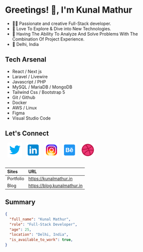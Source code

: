 # Greetings! 🙏, I'm Kunal Mathur

- 👨‍💻 Passionate and creative Full-Stack developer. 
- 🚀 Love To Explore & Dive into New Technologies.
- 🎯 Having The Ability To Analyze And Solve Problems With The Combination Of Project Experience.
- 📍 Delhi, India

## Tech Arsenal

- React / Next js
- Laravel / Livewire
- Javascript / PHP
- MySQL / MariaDB / MongoDB
- Tailwind Css / Bootstrap 5
- Git / Github
- Docker
- AWS / Linux
- Figma
- Visual Studio Code


## Let's Connect

<div>
 &nbsp;
 <a href="https://twitter.com/iKunalmathur" alt="Twitter"><img alt="" src="https://github.com/iKunalmathur/iKunalmathur/blob/master/assets/icons/twitter-48.png"></a>
  &nbsp;
  <a href="https://www.linkedin.com/in/ikunalmathur" alt="Linkedin"><img alt="" src="https://github.com/iKunalmathur/iKunalmathur/blob/master/assets/icons/linkedin-48.png"></a>
   &nbsp;
   <a href="https://instagram.com/iKunalmathur" alt="Instagram"><img alt="" src="https://github.com/iKunalmathur/iKunalmathur/blob/master/assets/icons/instagram-48.png"></a>
    &nbsp;
    <a href="https://www.behance.net/ikunalmathur" alt="Behance"><img alt="" src="https://github.com/iKunalmathur/iKunalmathur/blob/master/assets/icons/behance-48.png"></a>
     &nbsp;
     <a href="https://dribbble.com/iKunalmathur" alt="Dribbble"><img alt="" src="https://github.com/iKunalmathur/iKunalmathur/blob/master/assets/icons/dribbble-48.png"></a>
      &nbsp;
 <div>
  
<br />

| Sites      | URL |
| :---        |    :---  |
| Portfolio  | https://kunalmathur.in |
| Blog  | https://blog.kunalmathur.in |

## Summary
  
```json
{
  "full_name": "Kunal Mathur",
  "role": "Full-Stack Developer",
  "age": 25,
  "location": "Delhi, India",
  "is_available_to_work": true,
}
```
